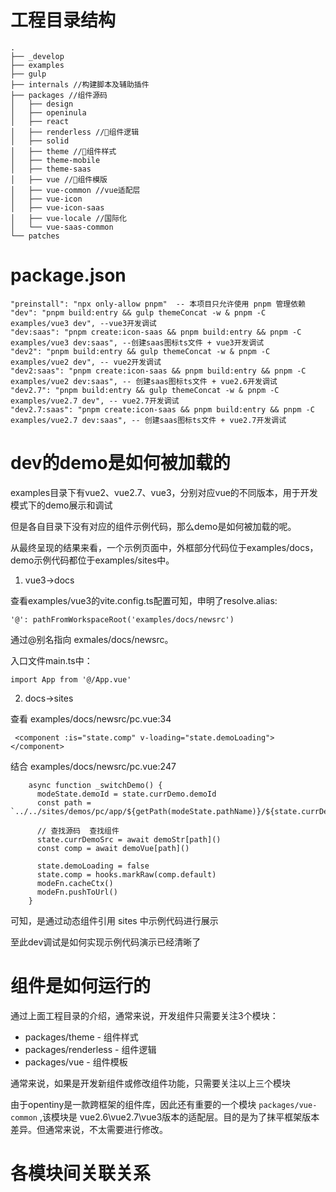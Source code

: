 # 工程目录结构

```
.
├── _develop
├── examples
├── gulp
├── internals //构建脚本及辅助插件
├── packages //组件源码
│   ├── design
│   ├── openinula
│   ├── react
│   ├── renderless //🌟组件逻辑
│   ├── solid
│   ├── theme //🌟组件样式
│   ├── theme-mobile
│   ├── theme-saas
│   ├── vue //🌟组件模版
│   ├── vue-common //vue适配层
│   ├── vue-icon
│   ├── vue-icon-saas
│   ├── vue-locale //国际化
│   └── vue-saas-common
└── patches
```

# package.json

```
"preinstall": "npx only-allow pnpm"  -- 本项目只允许使用 pnpm 管理依赖
"dev": "pnpm build:entry && gulp themeConcat -w & pnpm -C examples/vue3 dev", --vue3开发调试
"dev:saas": "pnpm create:icon-saas && pnpm build:entry && pnpm -C examples/vue3 dev:saas", --创建saas图标ts文件 + vue3开发调试
"dev2": "pnpm build:entry && gulp themeConcat -w & pnpm -C examples/vue2 dev", -- vue2开发调试
"dev2:saas": "pnpm create:icon-saas && pnpm build:entry && pnpm -C examples/vue2 dev:saas", -- 创建saas图标ts文件 + vue2.6开发调试
"dev2.7": "pnpm build:entry && gulp themeConcat -w & pnpm -C examples/vue2.7 dev", -- vue2.7开发调试
"dev2.7:saas": "pnpm create:icon-saas && pnpm build:entry && pnpm -C examples/vue2.7 dev:saas", -- 创建saas图标ts文件 + vue2.7开发调试
```

# dev的demo是如何被加载的

examples目录下有vue2、vue2.7、vue3，分别对应vue的不同版本，用于开发模式下的demo展示和调试

但是各自目录下没有对应的组件示例代码，那么demo是如何被加载的呢。

从最终呈现的结果来看，一个示例页面中，外框部分代码位于examples/docs， demo示例代码都位于examples/sites中。

1. vue3->docs

查看examples/vue3的vite.config.ts配置可知，申明了resolve.alias:

```
'@': pathFromWorkspaceRoot('examples/docs/newsrc')
```

通过@别名指向 exmales/docs/newsrc。

入口文件main.ts中：

```
import App from '@/App.vue'
```

2. docs->sites

查看 examples/docs/newsrc/pc.vue:34

```
 <component :is="state.comp" v-loading="state.demoLoading"></component>
```

结合 examples/docs/newsrc/pc.vue:247

```
    async function _switchDemo() {
      modeState.demoId = state.currDemo.demoId
      const path = `../../sites/demos/pc/app/${getPath(modeState.pathName)}/${state.currDemo?.codeFiles[0]}`

      // 查找源码  查找组件
      state.currDemoSrc = await demoStr[path]()
      const comp = await demoVue[path]()

      state.demoLoading = false
      state.comp = hooks.markRaw(comp.default)
      modeFn.cacheCtx()
      modeFn.pushToUrl()
    }
```

可知，是通过动态组件引用 sites 中示例代码进行展示

至此dev调试是如何实现示例代码演示已经清晰了

# 组件是如何运行的

通过上面工程目录的介绍，通常来说，开发组件只需要关注3个模块：

- packages/theme - 组件样式
- packages/renderless - 组件逻辑
- packages/vue - 组件模板

通常来说，如果是开发新组件或修改组件功能，只需要关注以上三个模块

由于opentiny是一款跨框架的组件库，因此还有重要的一个模块 `packages/vue-common` ,该模块是 vue2.6\vue2.7\vue3版本的适配层。目的是为了抹平框架版本差异。但通常来说，不太需要进行修改。

# 各模块间关联关系
